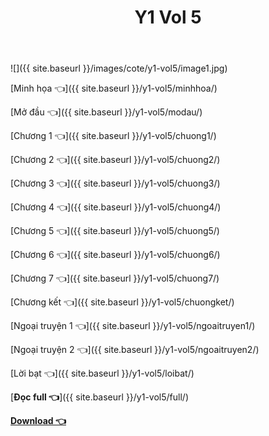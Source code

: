 ﻿---
layout: post
title: Y1 Vol 5
---

![]({{ site.baseurl }}/images/cote/y1-vol5/image1.jpg)

[Minh họa 👈]({{ site.baseurl }}/y1-vol5/minhhoa/)

[Mở đầu 👈]({{ site.baseurl }}/y1-vol5/modau/)

[Chương 1 👈]({{ site.baseurl }}/y1-vol5/chuong1/)

[Chương 2 👈]({{ site.baseurl }}/y1-vol5/chuong2/)

[Chương 3 👈]({{ site.baseurl }}/y1-vol5/chuong3/)

[Chương 4 👈]({{ site.baseurl }}/y1-vol5/chuong4/)

[Chương 5 👈]({{ site.baseurl }}/y1-vol5/chuong5/)

[Chương 6 👈]({{ site.baseurl }}/y1-vol5/chuong6/)

[Chương 7 👈]({{ site.baseurl }}/y1-vol5/chuong7/)

[Chương kết 👈]({{ site.baseurl }}/y1-vol5/chuongket/)

[Ngoại truyện 1 👈]({{ site.baseurl }}/y1-vol5/ngoaitruyen1/)

[Ngoại truyện 2 👈]({{ site.baseurl }}/y1-vol5/ngoaitruyen2/)

[Lời bạt 👈]({{ site.baseurl }}/y1-vol5/loibat/)

[**Đọc full 👈**]({{ site.baseurl }}/y1-vol5/full/)

[**Download 👈**](https://cote.ga/donate/)
